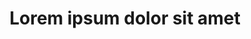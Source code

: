 ---
title: Lorem ipsum dolor sit amet
description: Nullam urna elit, malesuada eget finibus ut, ac tortor.
tags:
  - mkdocs
  - blogging
---